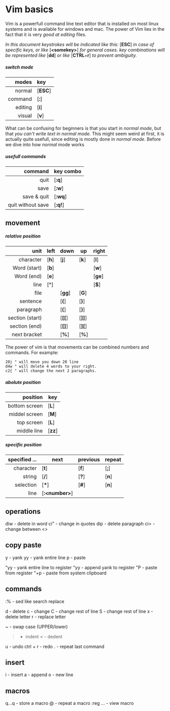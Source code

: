 # Vim basics

Vim is a powerfull command line text editor that is installed on most linux
systems and is available for windows and mac.
The power of Vim lies in the fact that it is very _good at editing_ files.

_In this document keystrokes will be indicated like this:_ [**ESC**] _in case of
specific keys, or like_ [**\<somekey>**] _for general cases. key combinations will be represented like_ [**dd**] _or like_ [**CTRL**+**r**] _to prevent ambiguity._

##### switch mode

|  modes  | key       |
|    ---: | :---      |
| normal  | [**ESC**] |
| command | [**:**]   |
| editing | [**i**]   |
| visual  | [**v**]   |

What can be confusing for beginners is that you start in _normal mode_, but that
*you can't write text in normal mode.* This might seem weird at first, it is actually quite usefull, since editing is mostly done in _normal mode_. Before we dive into how _normal_ mode works

##### usefull commands

|  command          | key combo |
|    ---:           | :---      |
| quit              | [**:q**]  |
| save              | [**:w**]  |
| save & quit       | [**:wq**] |
| quit without save | [**:q!**] |


## movement
##### relative position

|  unit           | left      | down      | up        | right     |
|    ---:         | ---       | ---       | ---       | ---       |
| character       | [**h**]   | [**j**]   | [**k**]   | [**l**]   |
| Word (start)    | [**b**]   |           |           | [**w**]   |
| Word (end)      | [**e**]   |           |           | [**ge**]  |
| line            | [**^**]   |           |           | [**$**]   |
| file            |           | [**gg**]  | [**G**]   |           |
| sentence        |           | [**(**]   | [**)**]   |           |
| paragraph       |           | [**{**]   | [**}**]   |           |
| section (start) |           | [**\[\[**]| [**\]\]**]|           |
| section (end)   |           | [**\[\]**]| [**\]\[**]|           |
| next bracket    |           | [**%**]   | [**%**]   |           |

The power of vim is that movements can be combined numbers and commands.
For example:
```Vim
20j " will move you down 20 line
d4w " will delete 4 words to your right.
c2{ " will change the next 2 paragraphs. 
```

##### abolute position

|  position       | key       |
|    ---:         | ---       |
| bottom screen   | [**L**]   |
| middel screen   | [**M**]   |
|  top screen     | [**L**]   |
| middle line     | [**zz**]  |

##### specific position

|  specified ...  | next      |  previous |  repeat   |
|    ---:         | ---       | ---       | ---       |
| character       | [**t**]   | [**f**]   | [**;**]   |
| string          | [**/**]   | [**?**]   | [**n**]   |
| selection       | [**\***]  | [**#**]   | [**n**]   |
| line            | [**:\<number>**]  |   |           |

## operations 
diw - delete in word
ci" - change in quotes
dip - delete paragraph
ci> - change between <>

## copy paste
y           - yank <movement>
yy          - yank entire line
p           - paste

"<letter>yy - yank entire line to register <letter>
"<LETTER>yy - append yank to register <letter>
"<letter>P  - paste from register <letter>
"+p         - paste from system clipboard

## commands

:%<sed> - sed like search replace


d   - delete
c   - change
C   - change rest of line
S   - change rest of line
x   - delete letter
r   - replace letter

~   - swap case (UPPER/lower)
>   - indent
<   - dedent


u         - undo
ctrl + r  - redo
.         - repeat last command

## insert
i   - insert
a   - append
o   - new line

## macros
q<letter><command>...q - store a macro
<number>@<letter>      - repeat a macro
:reg <letter>...       - view macro
